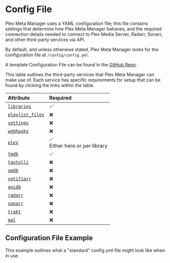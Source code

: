 # Config File

Plex Meta Manager uses a YAML configuration file; this file contains settings that determine how Plex Meta Manager behaves, and the required connection details needed to connect to Plex Media Server, Radarr, Sonarr, and other third-party services via API.

By default, and unless otherwise stated, Plex Meta Manager looks for the configuration file at `/config/config.yml`.

A template Configuration File can be found in the [GitHub Repo](https://github.com/meisnate12/Plex-Meta-Manager/blob/master/config/config.yml.template).

This table outlines the third-party services that Plex Meta Manager can make use of. Each service has specific requirements for setup that can be found by clicking the links within the table.

| Attribute                     | Required                                |
|:------------------------------|:----------------------------------------|
| [`libraries`](libraries)      | &#9989;                                 |
| [`playlist_files`](playlists) | &#10060;                                |
| [`settings`](settings)        | &#10060;                                |
| [`webhooks`](webhooks)        | &#10060;                                |
| [`plex`](plex)                | &#9989; <br/>Either here or per library |
| [`tmdb`](tmdb)                | &#9989;                                 |
| [`tautulli`](tautulli)        | &#10060;                                |
| [`omdb`](omdb)                | &#10060;                                |
| [`notifiarr`](notifiarr)      | &#10060;                                |
| [`anidb`](anidb)              | &#10060;                                |
| [`radarr`](radarr)            | &#10060;                                |
| [`sonarr`](sonarr)            | &#10060;                                |
| [`trakt`](trakt)              | &#10060;                                |
| [`mal`](myanimelist)          | &#10060;                                |

## Configuration File Example

This example outlines what a "standard" config.yml file might look like when in use.

```{literalinclude} ../../config/config.yml.template
```